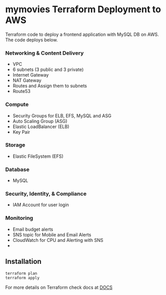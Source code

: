 # mymovies Terraform Deployment to AWS

Terraform code to deploy a frontend application with MySQL DB on AWS. The code deploys below.

### Networking & Content Delivery

- VPC
- 6 subnets (3 public and 3 private)
- Internet Gateway
- NAT Gateway
- Routes and Assign them to subnets
- Route53

### Compute

- Security Groups for ELB, EFS, MySQL and ASG
- Auto Scaling Group (ASG)
- Elastic LoadBalancer (ELB)
- Key Pair

### Storage

- Elastic FileSystem (EFS)

### Database

- MySQL

### Security, Identity, & Compliance

- IAM Account for user login

### Monitoring

- Email budget alerts
- SNS topic for Mobile and Email Alerts
- CloudWatch for CPU and Alerting with SNS
-

## Installation

```
terraform plan
terraform apply
```

For more details on Terraform check docs at [DOCS](https://www.terraform.io/docs/providers/aws/)

